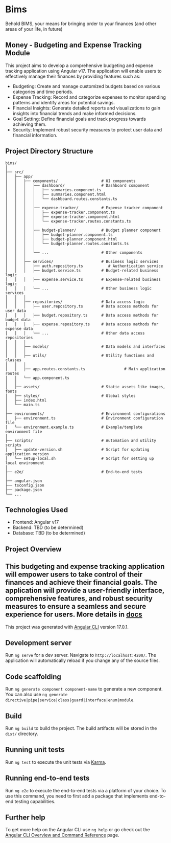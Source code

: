 # Bims

Behold BIMS, your means for bringing order to your finances (and other areas of your life, in future)

## Money - Budgeting and Expense Tracking Module

This project aims to develop a comprehensive budgeting and expense tracking application using Angular v17. The application will enable users to effectively manage their finances by providing features such as:

- Budgeting: Create and manage customized budgets based on various categories and time periods.
- Expense Tracking: Record and categorize expenses to monitor spending patterns and identify areas for potential savings.
- Financial Insights: Generate detailed reports and visualizations to gain insights into financial trends and make informed decisions.
- Goal Setting: Define financial goals and track progress towards achieving them.
- Security: Implement robust security measures to protect user data and financial information.

## Project Directory Structure

```
bims/
│
├── src/
│   ├── app/
│   │   ├── components/                   # UI components
│   │   │   ├── dashboard/                # Dashboard component
│   │   │   │   ├── summaries.component.ts
│   │   │   │   ├── summaries.component.html
│   │   │   │   └── dashboard.routes.constants.ts
│   │   │   │
│   │   │   ├── expense-tracker/          # Expense tracker component
│   │   │   │   ├── expense-tracker.component.ts
│   │   │   │   ├── expense-tracker.component.html
│   │   │   │   └── expense-tracker.routes.constants.ts
│   │   │   │
│   │   │   ├── budget-planner/           # Budget planner component
│   │   │   │   ├── budget-planner.component.ts
│   │   │   │   ├── budget-planner.component.html
│   │   │   │   └── budget-planner.routes.constants.ts
│   │   │   │
│   │   │   └── ...                       # Other components
│   │   │
│   │   ├── services/                     # Business logic services
│   │   │   ├── auth.repository.ts           # Authentication service
│   │   │   ├── budget.service.ts         # Budget-related business logic
│   │   │   ├── expense.service.ts        # Expense-related business logic
│   │   │   └── ...                       # Other business logic services
│   │   │
│   │   ├── repositories/                 # Data access logic
│   │   │   ├── user.repository.ts        # Data access methods for user data
│   │   │   ├── budget.repository.ts      # Data access methods for budget data
│   │   │   ├── expense.repository.ts     # Data access methods for expense data
│   │   │   └── ...                       # Other data access repositories
│   │   │
│   │   ├── models/                       # Data models and interfaces
│   │   │
│   │   ├── utils/                        # Utility functions and classes
│   │   │
│   │   ├── app.routes.constants.ts                 # Main application routes
│   │   └── app.component.ts
│   │
│   ├── assets/                           # Static assets like images, fonts
│   ├── styles/                           # Global styles
│   ├── index.html
│   └── main.ts
│
├── environments/                         # Environment configurations
│   ├── environment.ts                    # Environment configuration file
│   └── environment.example.ts            # Example/template environment file
│
├── scripts/                              # Automation and utility scripts
│   ├── update-version.sh                 # Script for updating application version
│   └── setup-local.sh                    # Script for setting up local environment
│
├── e2e/                                  # End-to-end tests
│
├── angular.json
├── tsconfig.json
├── package.json
└── ...
```

## Technologies Used

- Frontend: Angular v17
- Backend: TBD (to be determined)
- Database: TBD (to be determined)

## Project Overview

This budgeting and expense tracking application will empower users to take control of their finances and achieve their financial goals. The application will provide a user-friendly interface, comprehensive features, and robust security measures to ensure a seamless and secure experience for users.
More details in [docs](docs/money-spec.md)
---

This project was generated with [Angular CLI](https://github.com/angular/angular-cli) version 17.0.1.

## Development server

Run `ng serve` for a dev server. Navigate to `http://localhost:4200/`. The application will automatically reload if you change any of the source files.

## Code scaffolding

Run `ng generate component component-name` to generate a new component. You can also use `ng generate directive|pipe|service|class|guard|interface|enum|module`.

## Build

Run `ng build` to build the project. The build artifacts will be stored in the `dist/` directory.

## Running unit tests

Run `ng test` to execute the unit tests via [Karma](https://karma-runner.github.io).

## Running end-to-end tests

Run `ng e2e` to execute the end-to-end tests via a platform of your choice. To use this command, you need to first add a package that implements end-to-end testing capabilities.

## Further help

To get more help on the Angular CLI use `ng help` or go check out the [Angular CLI Overview and Command Reference](https://angular.io/cli) page.

